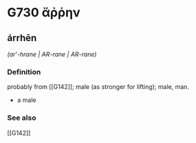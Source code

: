 # G730 ἄῤῥην

## árrhēn

_(ar'-hrane | AR-rane | AR-rane)_

### Definition

probably from [[G142]]; male (as stronger for lifting); male, man.

- a male

### See also

[[G142]]

